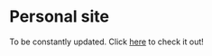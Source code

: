 # Personal site
To be constantly updated. Click <a href="https://a01-personal-portfolio-ezra45.vercel.app/" target="_blank" rel="noreferrer">here</a> to check it out!

